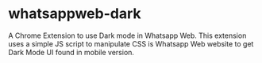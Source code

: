 # whatsappweb-dark

A Chrome Extension to use Dark mode in Whatsapp Web. 
This extension uses a simple JS script to manipulate CSS is Whatsapp Web website to get Dark Mode UI found in mobile version.
